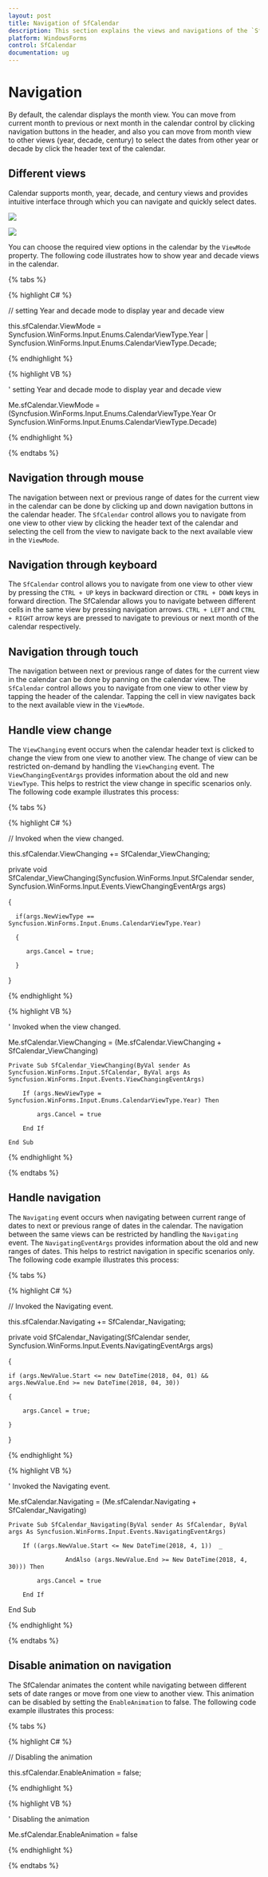 ```yaml
---
layout: post
title: Navigation of SfCalendar
description: This section explains the views and navigations of the `SfCalendar`
platform: WindowsForms
control: SfCalendar
documentation: ug
---
```


# Navigation

By default, the calendar displays the month view. You can move from current month to previous or next month in the calendar control by clicking navigation buttons in the header, and also you can move from month view to other views (year, decade, century) to select the dates from other year or decade by click the header text of the calendar.

## Different views 

Calendar supports month, year, decade, and century views and provides intuitive interface through which you can navigate and quickly select dates.

![](navigation-images/allview.png)

![](navigation-images/allview1.png)

You can choose the required view options in the calendar by the `ViewMode` property. The following code illustrates how to show year and decade views in the calendar.

{% tabs %}

{% highlight C# %}

// setting Year and decade mode to display year and decade view
    
this.sfCalendar.ViewMode = Syncfusion.WinForms.Input.Enums.CalendarViewType.Year | Syncfusion.WinForms.Input.Enums.CalendarViewType.Decade;

{% endhighlight  %}

{% highlight VB %}

' setting Year and decade mode to display year and decade view

Me.sfCalendar.ViewMode = (Syncfusion.WinForms.Input.Enums.CalendarViewType.Year Or Syncfusion.WinForms.Input.Enums.CalendarViewType.Decade)

{% endhighlight  %}

{% endtabs %}

## Navigation through mouse

The navigation between next or previous range of dates for the current view in the calendar can be done by clicking up and down navigation buttons in the calendar header. The `SfCalendar` control allows you to navigate from one view to other view by clicking the header text of the calendar and selecting the cell from the view to navigate back to the next available view in the `ViewMode`.

## Navigation through keyboard

The `SfCalendar` control allows you to navigate from one view to other view by pressing the `CTRL + UP` keys in backward direction or `CTRL + DOWN` keys in forward direction. The SfCalendar allows you to navigate between different cells in the same view by pressing navigation arrows. `CTRL + LEFT` and `CTRL + RIGHT` arrow keys are pressed to navigate to previous or next month of the calendar respectively.

## Navigation through touch

The navigation between next or previous range of dates for the current view in the calendar can be done by panning on the calendar view. The `SfCalendar` control allows you to navigate from one view to other view by tapping the header of the calendar. Tapping the cell in view navigates back to the next available view in the `ViewMode`.

## Handle view change

The `ViewChanging` event occurs when the calendar header text is clicked to change the view from one view to another view. The change of view can be restricted on-demand by handling the `ViewChanging` event. The `ViewChangingEventArgs` provides information about the old and new `ViewType`. This helps to restrict the view change in specific scenarios only. The following code example illustrates this process:

{% tabs %}

{% highlight C# %}

// Invoked when the view changed.

 this.sfCalendar.ViewChanging += SfCalendar_ViewChanging;

  private void SfCalendar_ViewChanging(Syncfusion.WinForms.Input.SfCalendar sender, Syncfusion.WinForms.Input.Events.ViewChangingEventArgs args)
  
  {

      if(args.NewViewType == Syncfusion.WinForms.Input.Enums.CalendarViewType.Year)

      {

         args.Cancel = true;

      }

  }

{% endhighlight  %}

{% highlight VB %}

' Invoked when the view changed.

Me.sfCalendar.ViewChanging = (Me.sfCalendar.ViewChanging + SfCalendar_ViewChanging)

    Private Sub SfCalendar_ViewChanging(ByVal sender As 
    Syncfusion.WinForms.Input.SfCalendar, ByVal args As Syncfusion.WinForms.Input.Events.ViewChangingEventArgs)
      
        If (args.NewViewType = Syncfusion.WinForms.Input.Enums.CalendarViewType.Year) Then
      
            args.Cancel = true
      
        End If
        
    End Sub

{% endhighlight  %}

{% endtabs %}


## Handle navigation

The `Navigating` event occurs when navigating between current range of dates to next or previous range of dates in the calendar. The navigation between the same views can be restricted by handling the `Navigating` event. The `NavigatingEventArgs` provides information about the old and new ranges of dates. This helps to restrict navigation in specific scenarios only. The following code example illustrates this process:

{% tabs %}

{% highlight C# %}

// Invoked the Navigating event.

this.sfCalendar.Navigating += SfCalendar_Navigating;

private void SfCalendar_Navigating(SfCalendar sender, Syncfusion.WinForms.Input.Events.NavigatingEventArgs args)

{

    if (args.NewValue.Start <= new DateTime(2018, 04, 01) && args.NewValue.End >= new DateTime(2018, 04, 30))

    {

        args.Cancel = true;

    }

}

{% endhighlight  %}

{% highlight VB %}

' Invoked the Navigating event.

Me.sfCalendar.Navigating = (Me.sfCalendar.Navigating + SfCalendar_Navigating)
    
    Private Sub SfCalendar_Navigating(ByVal sender As SfCalendar, ByVal args As Syncfusion.WinForms.Input.Events.NavigatingEventArgs)

        If ((args.NewValue.Start <= New DateTime(2018, 4, 1))  _

                    AndAlso (args.NewValue.End >= New DateTime(2018, 4, 30))) Then

            args.Cancel = true

        End If
        
End Sub

{% endhighlight  %}

{% endtabs %}

## Disable animation on navigation

The SfCalendar animates the content while navigating between different sets of date ranges or move from one view to another view. This animation can be disabled by setting the `EnableAnimation` to false. The following code example illustrates this process:

{% tabs %}

{% highlight C# %}

// Disabling the animation

this.sfCalendar.EnableAnimation = false;

{% endhighlight  %}

{% highlight VB %}

' Disabling the animation

Me.sfCalendar.EnableAnimation = false

{% endhighlight  %}

{% endtabs %}
